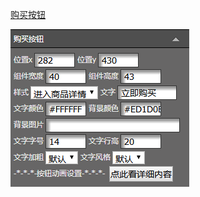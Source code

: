 [购买按钮](/wang-dian-xiu-zu-jian-shuo-ming/shang-pin-lie-biao/gou-mai-an-niu.md)

![](/assets/p0o4rt.png)

